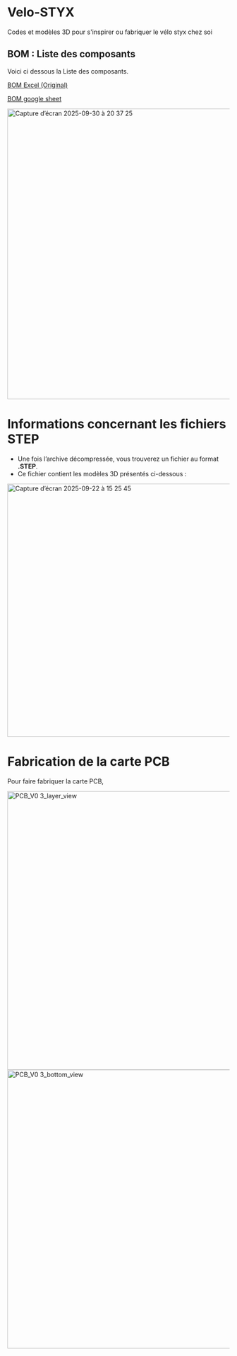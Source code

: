 # Velo-STYX
Codes et modèles 3D pour s'inspirer ou fabriquer le vélo styx chez soi 
## BOM : Liste des composants
Voici ci dessous la Liste des composants.

[BOM Excel (Original)](https://github.com/Axel-Ladaique/Velo-STYX/blob/main/01_BOM%20Liste%20des%20composants/1_BOM%20STYX%20V2.5.xlsx)

[BOM google sheet](https://docs.google.com/spreadsheets/d/19vOGE_QkLGgu38JTzU2YtKTNE64U9HrzXLUYEj6seYQ/edit?hl=fr&gid=0#gid=0)

<img width="1133" height="657" alt="Capture d’écran 2025-09-30 à 20 37 25" src="https://github.com/user-attachments/assets/3ee97ba2-1bb6-4fdb-8d03-57951fa890c3" />

# Informations concernant les fichiers STEP

- Une fois l’archive décompressée, vous trouverez un fichier au format **.STEP**.  
- Ce fichier contient les modèles 3D présentés ci-dessous :
<img width="1064" height="572" alt="Capture d’écran 2025-09-22 à 15 25 45" src="https://github.com/user-attachments/assets/d49a0492-0c5e-486f-a2c4-605321a87d47" />

# Fabrication de la carte PCB

Pour faire fabriquer la carte PCB, 


<img width="540" height="630" alt="PCB_V0 3_layer_view" src="https://github.com/user-attachments/assets/33221ec2-fd4a-40a2-9fe8-d3a83f861a9a" />
<img width="540" height="630" alt="PCB_V0 3_bottom_view" src="https://github.com/user-attachments/assets/23b305b0-af91-403d-8c3c-bf9cff037896" />
